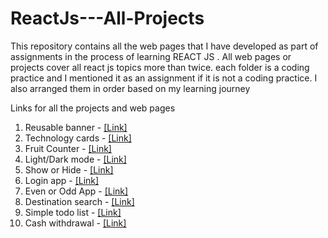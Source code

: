 # ReactJs---All-Projects
This repository contains all the web pages that I have developed as part of assignments in the process of learning REACT JS . All web pages or projects cover all react js topics more than twice. each folder is a coding practice and I mentioned it as an assignment if it is not a coding practice. I also arranged them in order based on my learning journey

Links for all the projects and web pages 

001) Reusable banner       -  [[Link]](http://bvreactjs01.ccbp.tech)
002) Technology cards      -  [[Link]](http://bvreactjs2.ccbp.tech)
003) Fruit Counter         -  [[Link]](http://bvreactjs3.ccbp.tech)
004) Light/Dark mode       -  [[Link]](http://bvreactjs4.ccbp.tech)
005) Show or Hide          -  [[Link]](http://bvreactjs5.ccbp.tech)
006) Login app             -  [[Link]](http://bvreactjs6.ccbp.tech)
007) Even or Odd App       -  [[Link]](http://bvreactjs7.ccbp.tech)
008) Destination search    -  [[Link]](http://bvreactjs8.ccbp.tech)
009) Simple todo list      -  [[Link]](http://bvreactjs9.ccbp.tech)
010) Cash withdrawal       -  [[Link]](http://bvreactjs10.ccbp.tech)



